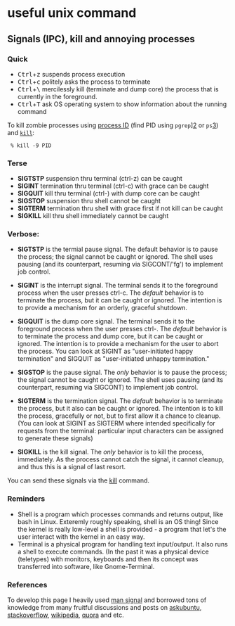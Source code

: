 # useful unix command


## Signals (IPC), kill and annoying processes

### Quick
* <kbd>Ctrl</kbd>+<kbd>z</kbd> suspends process execution
* <kbd>Ctrl</kbd>+<kbd>c</kbd> politely asks the process to terminate
* <kbd>Ctrl</kbd>+<kbd>\\</kbd> mercilessly kill (terminate and dump core) the process that is currently in the foreground.
* <kbd>Ctrl</kbd>+<kbd>T</kbd> ask OS operating system to show information about the running command

To kill zombie processes using [process ID][1] (find PID using `pgrep`][2] or `ps`[3]) and [`kill`][4]:

     % kill -9 PID

### Terse

* **SIGTSTP** suspension      thru terminal (ctrl-z)                  can be caught
* **SIGINT** termination      thru terminal (ctrl-c) with grace       can be caught
* **SIGQUIT** kill            thru terminal (ctrl-\) with dump core   can be caught
* **SIGSTOP** suspension      thru shell                              cannot be caught
* **SIGTERM** termination     thru shell with grace first if not kill can be caught
* **SIGKILL** kill            thru shell immediately                  cannot be caught

### Verbose:

* **SIGTSTP** is the termial pause signal. The default behavior is to pause the process; the signal cannot be caught or ignored. The shell uses pausing (and its counterpart, resuming via SIGCONT/'fg') to implement job control.

* **SIGINT** is the interrupt signal. The terminal sends it to the foreground process when the user presses ctrl-c. The *default* behavior is to terminate the process, but it can be caught or ignored. The intention is to provide a mechanism for an orderly, graceful shutdown.

* **SIGQUIT** is the dump core signal. The terminal sends it to the foreground process when the user presses ctrl-\. The *default* behavior is to terminate the process and dump core, but it can be caught or ignored. The intention is to provide a mechanism for the user to abort the process. You can look at SIGINT as "user-initiated happy termination" and SIGQUIT as "user-initiated unhappy termination."

* **SIGSTOP** is the pause signal. The *only* behavior is to pause the process; the signal cannot be caught or ignored. The shell uses pausing (and its counterpart, resuming via SIGCONT) to implement job control.

* **SIGTERM** is the termination signal. The *default* behavior is to terminate the process, but it also can be caught or ignored. The intention is to kill the process, gracefully or not, but to first allow it a chance to cleanup. (You can look at SIGINT as SIGTERM where intended specifically for requests from the terminal: particular input characters can be assigned to generate these signals)

* **SIGKILL** is the kill signal. The *only* behavior is to kill the process, immediately. As the process cannot catch the signal, it cannot cleanup, and thus this is a signal of last resort.

You can send these signals via the [kill][4] command. 


### Reminders
* Shell is a program which processes commands and returns output, like bash in Linux. Exteremly roughly speaking, shell is an OS thing! Since the kernel is really low-level a shell is provided - a program that let's the user interact with the kernel in an easy way. 
* Terminal is a physical program for handling text input/output. It also runs a shell to execute commands. (In the past it was a physical device (teletypes) with monitors, keyboards and then its concept was transferred into software, like Gnome-Terminal.

### References
To develop this page I heavily used [man signal][5] and borrowed tons of knowledge from many fruitful discussions and posts on [askubuntu][6], [stackoverflow][7], [wikipedia][8], [quora][9] and etc.

  [1]: http://en.wikipedia.org/wiki/Process_identifier
  [2]: https://man.cx/pgrep
  [3]: https://man.cx/ps
  [4]: http://man.cx/kill
  [5]: http://man.cx/signal(7)
  [6]: https://askubuntu.com/
  [7]: https://stackoverflow.com/
  [8]: https://en.wikipedia.org/wiki/Signal_(IPC)
  [9]: https://www.quora.com/
  
  
